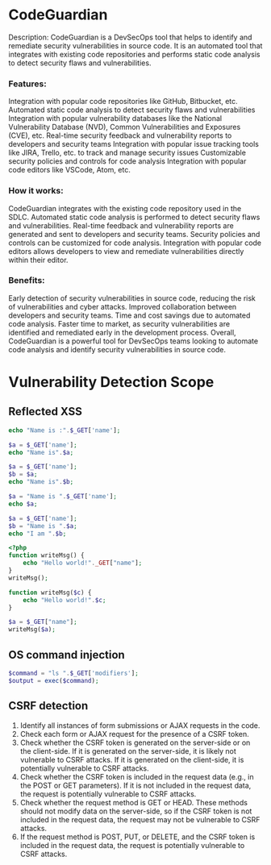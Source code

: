 # CodeGuardian

Description: CodeGuardian is a DevSecOps tool that helps to identify and remediate security vulnerabilities in source code. It is an automated tool that integrates with existing code repositories and performs static code analysis to detect security flaws and vulnerabilities.

### Features:

Integration with popular code repositories like GitHub, Bitbucket, etc.
Automated static code analysis to detect security flaws and vulnerabilities
Integration with popular vulnerability databases like the National Vulnerability Database (NVD), Common Vulnerabilities and Exposures (CVE), etc.
Real-time security feedback and vulnerability reports to developers and security teams
Integration with popular issue tracking tools like JIRA, Trello, etc. to track and manage security issues
Customizable security policies and controls for code analysis
Integration with popular code editors like VSCode, Atom, etc.
### How it works:

CodeGuardian integrates with the existing code repository used in the SDLC.
Automated static code analysis is performed to detect security flaws and vulnerabilities.
Real-time feedback and vulnerability reports are generated and sent to developers and security teams.
Security policies and controls can be customized for code analysis.
Integration with popular code editors allows developers to view and remediate vulnerabilities directly within their editor.

### Benefits:

Early detection of security vulnerabilities in source code, reducing the risk of vulnerabilities and cyber attacks.
Improved collaboration between developers and security teams.
Time and cost savings due to automated code analysis.
Faster time to market, as security vulnerabilities are identified and remediated early in the development process.
Overall, CodeGuardian is a powerful tool for DevSecOps teams looking to automate code analysis and identify security vulnerabilities in source code.

# Vulnerability Detection Scope

## Reflected XSS

```php
echo "Name is :".$_GET['name'];
```

```php
$a = $_GET['name'];
echo "Name is".$a;
```

```php
$a = $_GET['name'];
$b = $a;
echo "Name is".$b;
```

```php
$a = "Name is ".$_GET['name'];
echo $a;
```

```php
$a = $_GET['name'];
$b = "Name is ".$a;
echo "I am ".$b;
```

```php
<?php
function writeMsg() {
    echo "Hello world!"._GET["name"];
}
writeMsg();
```

```php
function writeMsg($c) {
    echo "Hello world!".$c;
}

$a = $_GET["name"];
writeMsg($a);
```

## OS command injection

```php
$command = "ls ".$_GET['modifiers'];
$output = exec($command);
```

## CSRF detection

1. Identify all instances of form submissions or AJAX requests in the code.
2. Check each form or AJAX request for the presence of a CSRF token.
3. Check whether the CSRF token is generated on the server-side or on the client-side. If it is generated on the server-side, it is likely not vulnerable to CSRF attacks. If it is generated on the client-side, it is potentially vulnerable to CSRF attacks.
4. Check whether the CSRF token is included in the request data (e.g., in the POST or GET parameters). If it is not included in the request data, the request is potentially vulnerable to CSRF attacks.
5. Check whether the request method is GET or HEAD. These methods should not modify data on the server-side, so if the CSRF token is not included in the request data, the request may not be vulnerable to CSRF attacks.
6. If the request method is POST, PUT, or DELETE, and the CSRF token is included in the request data, the request is potentially vulnerable to CSRF attacks.